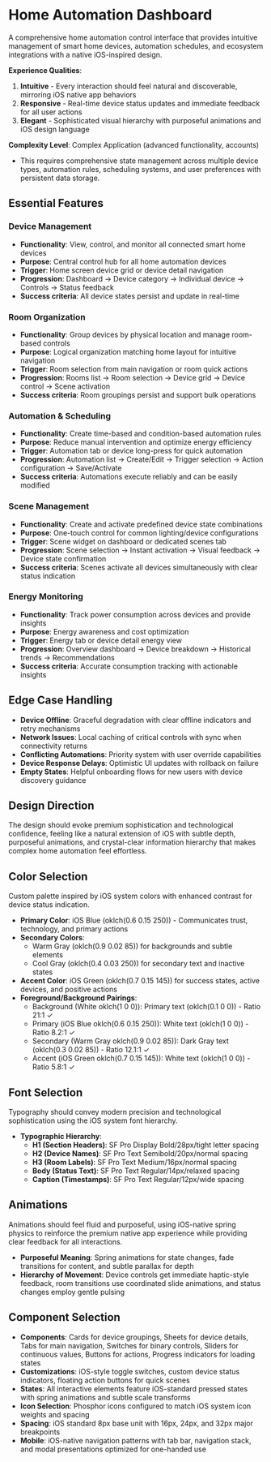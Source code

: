 # Home Automation Dashboard

A comprehensive home automation control interface that provides intuitive management of smart home devices, automation schedules, and ecosystem integrations with a native iOS-inspired design.

**Experience Qualities**:

1. **Intuitive** - Every interaction should feel natural and discoverable, mirroring iOS native app behaviors
2. **Responsive** - Real-time device status updates and immediate feedback for all user actions
3. **Elegant** - Sophisticated visual hierarchy with purposeful animations and iOS design language

**Complexity Level**: Complex Application (advanced functionality, accounts)

- This requires comprehensive state management across multiple device types, automation rules, scheduling systems, and user preferences with persistent data storage.

## Essential Features

### Device Management

- **Functionality**: View, control, and monitor all connected smart home devices
- **Purpose**: Central control hub for all home automation devices
- **Trigger**: Home screen device grid or device detail navigation
- **Progression**: Dashboard → Device category → Individual device → Controls → Status feedback
- **Success criteria**: All device states persist and update in real-time

### Room Organization

- **Functionality**: Group devices by physical location and manage room-based controls
- **Purpose**: Logical organization matching home layout for intuitive navigation
- **Trigger**: Room selection from main navigation or room quick actions
- **Progression**: Rooms list → Room selection → Device grid → Device control → Scene activation
- **Success criteria**: Room groupings persist and support bulk operations

### Automation & Scheduling

- **Functionality**: Create time-based and condition-based automation rules
- **Purpose**: Reduce manual intervention and optimize energy efficiency
- **Trigger**: Automation tab or device long-press for quick automation
- **Progression**: Automation list → Create/Edit → Trigger selection → Action configuration → Save/Activate
- **Success criteria**: Automations execute reliably and can be easily modified

### Scene Management

- **Functionality**: Create and activate predefined device state combinations
- **Purpose**: One-touch control for common lighting/device configurations
- **Trigger**: Scene widget on dashboard or dedicated scenes tab
- **Progression**: Scene selection → Instant activation → Visual feedback → Device state confirmation
- **Success criteria**: Scenes activate all devices simultaneously with clear status indication

### Energy Monitoring

- **Functionality**: Track power consumption across devices and provide insights
- **Purpose**: Energy awareness and cost optimization
- **Trigger**: Energy tab or device detail energy view
- **Progression**: Overview dashboard → Device breakdown → Historical trends → Recommendations
- **Success criteria**: Accurate consumption tracking with actionable insights

## Edge Case Handling

- **Device Offline**: Graceful degradation with clear offline indicators and retry mechanisms
- **Network Issues**: Local caching of critical controls with sync when connectivity returns
- **Conflicting Automations**: Priority system with user override capabilities
- **Device Response Delays**: Optimistic UI updates with rollback on failure
- **Empty States**: Helpful onboarding flows for new users with device discovery guidance

## Design Direction

The design should evoke premium sophistication and technological confidence, feeling like a natural extension of iOS with subtle depth, purposeful animations, and crystal-clear information hierarchy that makes complex home automation feel effortless.

## Color Selection

Custom palette inspired by iOS system colors with enhanced contrast for device status indication.

- **Primary Color**: iOS Blue (oklch(0.6 0.15 250)) - Communicates trust, technology, and primary actions
- **Secondary Colors**:
  - Warm Gray (oklch(0.9 0.02 85)) for backgrounds and subtle elements
  - Cool Gray (oklch(0.4 0.03 250)) for secondary text and inactive states
- **Accent Color**: iOS Green (oklch(0.7 0.15 145)) for success states, active devices, and positive actions
- **Foreground/Background Pairings**:
  - Background (White oklch(1 0 0)): Primary text (oklch(0.1 0 0)) - Ratio 21:1 ✓
  - Primary (iOS Blue oklch(0.6 0.15 250)): White text (oklch(1 0 0)) - Ratio 8.2:1 ✓
  - Secondary (Warm Gray oklch(0.9 0.02 85)): Dark Gray text (oklch(0.3 0.02 85)) - Ratio 12.1:1 ✓
  - Accent (iOS Green oklch(0.7 0.15 145)): White text (oklch(1 0 0)) - Ratio 5.8:1 ✓

## Font Selection

Typography should convey modern precision and technological sophistication using the iOS system font hierarchy.

- **Typographic Hierarchy**:
  - **H1 (Section Headers)**: SF Pro Display Bold/28px/tight letter spacing
  - **H2 (Device Names)**: SF Pro Text Semibold/20px/normal spacing
  - **H3 (Room Labels)**: SF Pro Text Medium/16px/normal spacing
  - **Body (Status Text)**: SF Pro Text Regular/14px/relaxed spacing
  - **Caption (Timestamps)**: SF Pro Text Regular/12px/wide spacing

## Animations

Animations should feel fluid and purposeful, using iOS-native spring physics to reinforce the premium native app experience while providing clear feedback for all interactions.

- **Purposeful Meaning**: Spring animations for state changes, fade transitions for content, and subtle parallax for depth
- **Hierarchy of Movement**: Device controls get immediate haptic-style feedback, room transitions use coordinated slide animations, and status changes employ gentle pulsing

## Component Selection

- **Components**: Cards for device groupings, Sheets for device details, Tabs for main navigation, Switches for binary controls, Sliders for continuous values, Buttons for actions, Progress indicators for loading states
- **Customizations**: iOS-style toggle switches, custom device status indicators, floating action buttons for quick scenes
- **States**: All interactive elements feature iOS-standard pressed states with spring animations and subtle scale transforms
- **Icon Selection**: Phosphor icons configured to match iOS system icon weights and spacing
- **Spacing**: iOS standard 8px base unit with 16px, 24px, and 32px major breakpoints
- **Mobile**: iOS-native navigation patterns with tab bar, navigation stack, and modal presentations optimized for one-handed use
